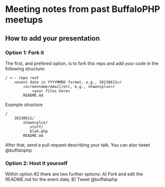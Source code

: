 # Meeting notes from past BuffaloPHP meetups

## How to add your presentation

### Option 1: Fork it

The first, and prefered option, is to fork this repo and add your code in the following structure:

```
/ <-- repo root
    <event date in YYYYMMDD format, e.g., 20130611>/
        <screenname/email/etc, e.g., shawncplus>/
            <your files here>
        README.md
```

Example structure

```
/
    20130611/
        shawncplus/
           stuff/
           blah.php
        README.md
```

After that, send a pull request describing your talk. You can also tweet @buffalophp

### Option 2: Host it yourself

Within option #2 there are two further options: A) Fork and edit the README.md for the event date, B) Tweet @buffalophp

